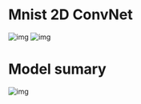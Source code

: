 # Mnist 2D ConvNet 

![img](src/Screenshot_2020-08-05_JupyterLab.png)
![img](src/Screenshot_2020-08-05_JupyterLab1.png)

# Model sumary

![img](src/Screenshot_2020-08-05_JupyterLabs2.png)
